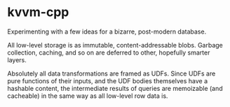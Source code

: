 # kvvm-cpp

Experimenting with a few ideas for a bizarre, post-modern database.

All low-level storage is as immutable, content-addressable blobs. Garbage collection, caching, and so on are deferred to other, hopefully smarter layers.

Absolutely all data transformations are framed as UDFs. Since UDFs are pure functions of their inputs, and the UDF bodies themselves have a hashable content, the intermediate results of queries are memoizable (and cacheable) in the same way as all low-level row data is.

